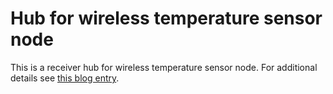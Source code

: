 Hub for wireless temperature sensor node
========================================

This is a receiver hub for wireless temperature sensor node.
For additional details see [this blog entry][1].

[1]: http://stonepile.fi/compost-monitoring-v2/

